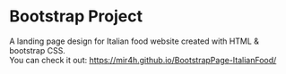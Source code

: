 # Bootstrap Project
A landing page design for Italian food website created with HTML & bootstrap CSS. <br>
You can check it out: https://mir4h.github.io/BootstrapPage-ItalianFood/ 
